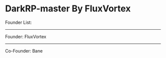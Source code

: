 DarkRP-master By FluxVortex
===========================
Founder List:
____________
Founder: FluxVortex
____________
Co-Founder: Bane
